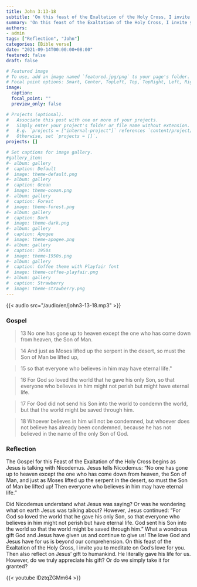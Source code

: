 ```yaml
---
title: John 3:13-18
subtitle: 'On this feast of the Exaltation of the Holy Cross, I invite you to meditate on God’s love for you. Then also reflect on Jesus’ gift to humankind. He literally gave his life for us. However, do we truly appreciate his gift? Or do we simply take it for granted?'
summary: 'On this feast of the Exaltation of the Holy Cross, I invite you to meditate on God’s love for you. Then also reflect on Jesus’ gift to humankind. He literally gave his life for us. However, do we truly appreciate his gift? Or do we simply take it for granted?'
authors:
- admin
tags: ["Reflection", "John"]
categories: [Bible verse]
date: "2021-09-14T00:00:00+08:00"
featured: false
draft: false

# Featured image
# To use, add an image named `featured.jpg/png` to your page's folder.
# Focal point options: Smart, Center, TopLeft, Top, TopRight, Left, Right, BottomLeft, Bottom, BottomRight
image:
  caption:
  focal_point: ""
  preview_only: false

# Projects (optional).
#   Associate this post with one or more of your projects.
#   Simply enter your project's folder or file name without extension.
#   E.g. `projects = ["internal-project"]` references `content/project/deep-learning/index.md`.
#   Otherwise, set `projects = []`.
projects: []

# Set captions for image gallery.
#gallery_item:
#- album: gallery
#  caption: Default
#  image: theme-default.png
#- album: gallery
#  caption: Ocean
#  image: theme-ocean.png
#- album: gallery
#  caption: Forest
#  image: theme-forest.png
#- album: gallery
#  caption: Dark
#  image: theme-dark.png
#- album: gallery
#  caption: Apogee
#  image: theme-apogee.png
#- album: gallery
#  caption: 1950s
#  image: theme-1950s.png
#- album: gallery
#  caption: Coffee theme with Playfair font
#  image: theme-coffee-playfair.png
#- album: gallery
#  caption: Strawberry
#  image: theme-strawberry.png
---
```


{{< audio src="/audio/en/john3-13-18.mp3" >}}

### Gospel
> 13 No one has gone up to heaven except the one who has come down from heaven, the Son of Man.

> 14 And just as Moses lifted up the serpent in the desert, so must the Son of Man be lifted up,

> 15 so that everyone who believes in him may have eternal life."

> 16 For God so loved the world that he gave his only Son, so that everyone who believes in him might not perish but might have eternal life.

> 17 For God did not send his Son into the world to condemn the world, but that the world might be saved through him.

> 18 Whoever believes in him will not be condemned, but whoever does not believe has already been condemned, because he has not believed in the name of the only Son of God.


### Reflection
The Gospel for this Feast of the Exaltation of the Holy Cross begins as Jesus is talking with Nicodemus. Jesus tells Nicodemus: “No one has gone up to heaven except the one who has come down from heaven, the Son of Man, and just as Moses lifted up the serpent in the desert, so must the Son of Man be lifted up! Then everyone who believes in him may have eternal life.”

Did Nicodemus understand what Jesus was saying? Or was he wondering what on earth Jesus was talking about? However, Jesus continued: “For God so loved the world that he gave his only Son, so that everyone who believes in him might not perish but have eternal life. God sent his Son into the world so that the world might be saved through him.” What a wondrous gift God and Jesus have given us and continue to give us! The love God and Jesus have for us is beyond our comprehension. On this feast of the Exaltation of the Holy Cross, I invite you to meditate on God’s love for you. Then also reflect on Jesus’ gift to humankind. He literally gave his life for us. However, do we truly appreciate his gift? Or do we simply take it for granted?

{{< youtube lDztqZGMm64 >}}
